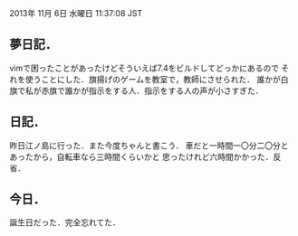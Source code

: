 2013年 11月  6日 水曜日 11:37:08 JST

夢日記．
---
vimで困ったことがあったけどそういえば7.4をビルドしてどっかにあるので
それを使うことにした．旗揚げのゲームを教室で，教師にさせられた．
誰かが白旗で私が赤旗で誰かが指示をする人．指示をする人の声が小さすぎた．

日記．
---
昨日江ノ島に行った．また今度ちゃんと書こう．
車だと一時間一〇分二〇分とあったから，自転車なら三時間くらいかと
思ったけれど六時間かかった．反省．

今日．
---
誕生日だった．完全忘れてた．
